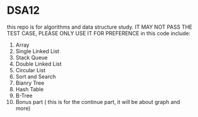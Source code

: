 # DSA12
this repo is for algorithms and data structure study. IT MAY NOT PASS THE TEST CASE, PLEASE ONLY USE IT FOR PREFERENCE
in this code include:
<ol>
<li> Array <br></li>
<li>Single Linked List <br></li>
<li>Stack Queue <br></li>
<li>Double Linked List <br></li>
<li>Circular List <br></li>
<li>Sort and Search <br></li>
<li>Bianry Tree <br></li>
<li>Hash Table <br></li>
<li>B-Tree <br></li>
<li>Bonus part ( this is for the continue part, it will be about graph and more) 
</ol>
